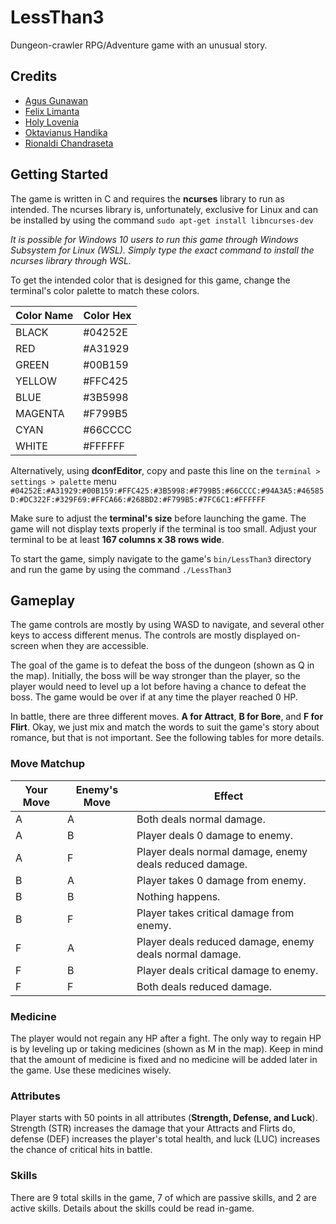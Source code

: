 # LessThan3
Dungeon-crawler RPG/Adventure game with an unusual story.

## Credits
* [Agus Gunawan](https://github.com/agusgun)
* [Felix Limanta](https://github.com/felixlimanta)
* [Holy Lovenia](https://github.com/holylovenia)
* [Oktavianus Handika](https://github.com/handikao29)
* [Rionaldi Chandraseta](https://github.com/rionaldichandraseta)

## Getting Started
The game is written in C and requires the **ncurses** library to run as intended. The ncurses library is, unfortunately, exclusive for Linux and can be installed by using the command `sudo apt-get install libncurses-dev`

_It is possible for Windows 10 users to run this game through Windows Subsystem for Linux (WSL). Simply type the exact command to install the ncurses library through WSL._

To get the intended color that is designed for this game, change the terminal's color palette to match these colors.

| Color Name  | Color Hex   | 
|-------------|-------------| 
| BLACK       | #04252E     | 
| RED         | #A31929     | 
| GREEN       | #00B159     | 
| YELLOW      | #FFC425     | 
| BLUE        | #3B5998     | 
| MAGENTA     | #F799B5     | 
| CYAN        | #66CCCC     | 
| WHITE       | #FFFFFF     | 

Alternatively, using **dconfEditor**, copy and paste this line on the `terminal > settings > palette` menu `#04252E:#A31929:#00B159:#FFC425:#3B5998:#F799B5:#66CCCC:#94A3A5:#46585D:#DC322F:#329F69:#FFCA66:#268BD2:#F799B5:#7FC6C1:#FFFFFF`

Make sure to adjust the **terminal's size** before launching the game. The game will not display texts properly if the terminal is too small. Adjust your terminal to be at least **167 columns x 38 rows wide**.

To start the game, simply navigate to the game's `bin/LessThan3` directory and run the game by using the command `./LessThan3`

## Gameplay
The game controls are mostly by using WASD to navigate, and several other keys to access different menus. The controls are mostly displayed on-screen when they are accessible.

The goal of the game is to defeat the boss of the dungeon (shown as Q in the map). Initially, the boss will be way stronger than the player, so the player would need to level up a lot before having a chance to defeat the boss. The game would be over if at any time the player reached 0 HP.

In battle, there are three different moves. **A for Attract**, **B for Bore**, and **F for Flirt**. Okay, we just mix and match the words to suit the game's story about romance, but that is not important. See the following tables for more details.

### Move Matchup
| Your Move | Enemy's Move | Effect                                                   |
|-----------|--------------|----------------------------------------------------------|
| A         | A            | Both deals normal damage.                                |
| A         | B            | Player deals 0 damage to enemy.                          |
| A         | F            | Player deals normal damage, enemy deals reduced damage.  |
| B         | A            | Player takes 0 damage from enemy.                        |
| B         | B            | Nothing happens.                                         |
| B         | F            | Player takes critical damage from enemy.                 |
| F         | A            | Player deals reduced damage, enemy deals normal damage.  |
| F         | B            | Player deals critical damage to enemy.                   |
| F         | F            | Both deals reduced damage.                               |

### Medicine
The player would not regain any HP after a fight. The only way to regain HP is by leveling up or taking medicines (shown as M in the map). Keep in mind that the amount of medicine is fixed and no medicine will be added later in the game. Use these medicines wisely.

### Attributes
Player starts with 50 points in all attributes (**Strength, Defense, and Luck**). Strength (STR) increases the damage that your Attracts and Flirts do, defense (DEF) increases the player's total health, and luck (LUC) increases the chance of critical hits in battle.

### Skills
There are 9 total skills in the game, 7 of which are passive skills, and 2 are active skills. Details about the skills could be read in-game.